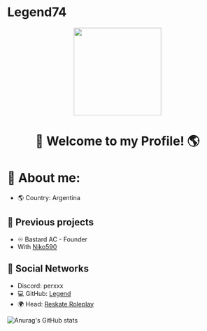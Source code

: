 # Legend74
<div id="header" align="center">
    <img src="https://media.discordapp.net/attachments/1086881404371087411/1087571916702887996/e7f2c16e4e1ae464d7c886cb7785202e.png?width=942&height=683" width="200" />
    <h1 align="center">👋    Welcome to my Profile! 🌎</h1>
</div>

#                🔎 About me:


- 🌎 Country: Argentina

## 👋 Previous projects
- ♾️ Bastard AC - Founder 
- With [Niko590](https://github.com/Niko590)
  
## 📀 Social Networks

- Discord: perxxx
- 💻 GitHub: [Legend](https://github.com/Legend074)
- 🌍 Head: [Reskate Roleplay](https://discord.gg/reskaterp)

<!-- Social icons section -->


![Anurag's GitHub stats](https://github-readme-stats.vercel.app/api?username=Legend074&show_icons=true&theme=radical)








